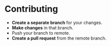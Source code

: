 # Contributing
- **Create a separate branch** for your changes.
- **Make changes** in that branch.
- Push your branch to remote.
- **Create a pull request** from the remote branch.
